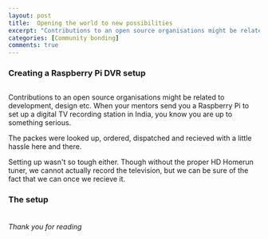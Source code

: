 ```yaml
---
layout: post
title: 	Opening the world to new possibilities
excerpt: "Contributions to an open source organisations might be related to development, design etc. When your mentors send you a Raspberry Pi to set up a digital TV recording station in India, you know you are up ..."
categories: [Community bonding]
comments: true
---
```


### Creating a Raspberry Pi DVR setup

<img src="{{ site.url }}/img/b.jpg" alt=""><br>

Contributions to an open source organisations might be related to development, design etc. When your mentors send you a Raspberry Pi to set up a digital TV recording station in India, you know you are up to something serious.

The packes were looked up, ordered, dispatched and recieved with a little hassle here and there.

Setting up wasn't so tough either. Though without the proper HD Homerun tuner, we cannot actually record the television, but we can be sure of the fact that we can once we recieve it. 

### The setup

<img src="{{ site.url }}/img/b.jpg" alt=""><br>

###### Thank you for reading 

